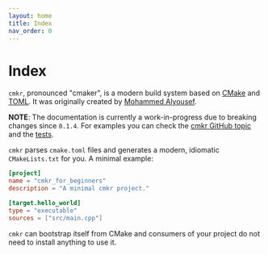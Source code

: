 ```yaml
---
layout: home
title: Index
nav_order: 0
---
```


# Index

`cmkr`, pronounced "cmaker", is a modern build system based on [CMake](https://cmake.org/) and [TOML](https://toml.io). It was originally created by [Mohammed Alyousef](https://github.com/MoAlyousef).

**NOTE**: The documentation is currently a work-in-progress due to breaking changes since `0.1.4`. For examples you can check the [cmkr GitHub topic](https://github.com/topics/cmkr) and the [tests](https://github.com/build-cpp/cmkr/tree/main/tests).

`cmkr` parses `cmake.toml` files and generates a modern, idiomatic `CMakeLists.txt` for you. A minimal example:

```toml
[project]
name = "cmkr_for_beginners"
description = "A minimal cmkr project."

[target.hello_world]
type = "executable"
sources = ["src/main.cpp"]
```

`cmkr` can bootstrap itself from CMake and consumers of your project do not need to install anything to use it.